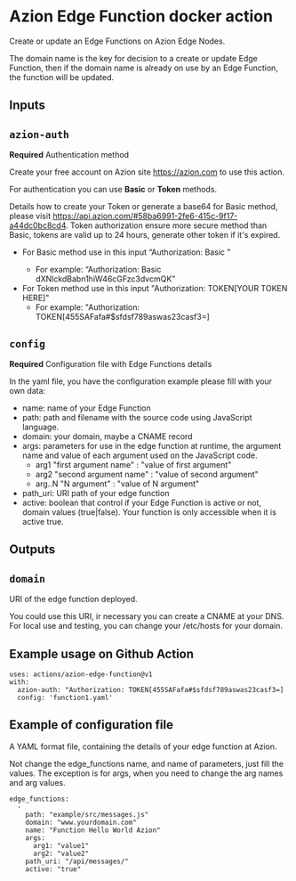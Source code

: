# Azion Edge Function docker action

Create or update an Edge Functions on Azion Edge Nodes.

The domain name is the key for decision to a create or update Edge Function, then if the domain name is already on use by an Edge Function, the function will be updated.

## Inputs

## `azion-auth`

**Required** Authentication method

Create your free account on Azion site https://azion.com to use this action.

For authentication you can use __Basic__ or __Token__ methods.

Details how to create your Token or generate a base64 for Basic method, please visit https://api.azion.com/#58ba6991-2fe6-415c-9f17-a44dc0bc8cd4. Token authorization ensure more secure method than Basic, tokens are valid up to 24 hours, generate other token if it's expired.

* For Basic method use in this input “Authorization: Basic <YOUR BASE64 HERE>” 
  * For example: “Authorization: Basic dXNlckdBabn1hiW46cGFzc3dvcmQK”
* For Token method use in this input "Authorization: TOKEN[YOUR TOKEN HERE]"
  * For example: "Authorization: TOKEN[455SAFafa#$sfdsf789aswas23casf3=]

## `config`

**Required** Configuration file with Edge Functions details

In the yaml file, you have the configuration example please fill with your own data:
* name: name of your Edge Function
* path: path and filename with the source code using JavaScript language.
* domain: your domain, maybe a CNAME record
* args: parameters for use in the edge function at runtime, the argument name and value of each argument used on the JavaScript code.
  * arg1 "first argument name" : "value of first argument"
  * arg2 "second argument name" : "value of second argument" 	
  * arg..N "N argument" : "value of N argument" 
* path_uri: URI path of your edge function
* active: boolean that control if your Edge Function is active or not, domain values (true|false). Your function is only accessible when it is active true.


## Outputs

## `domain`

URI of the edge function deployed.

You could use this URI, ir necessary you can create a CNAME at your DNS. For local use and testing, you can change your /etc/hosts for your domain.


## Example usage on Github Action

```
uses: actions/azion-edge-function@v1
with:
  azion-auth: "Authorization: TOKEN[455SAFafa#$sfdsf789aswas23casf3=]
  config: 'function1.yaml'
```

## Example of configuration file

A YAML format file, containing the details of your edge function at Azion.

Not change the edge_functions name, and name of parameters, just fill the values. The exception is for args, when you need to change the arg names and arg values.
```
edge_functions:
  -
    path: "example/src/messages.js"
    domain: "www.yourdomain.com"
    name: "Function Hello World Azion"
    args: 
      arg1: "value1"
      arg2: "value2"
    path_uri: "/api/messages/"
    active: "true"
```

